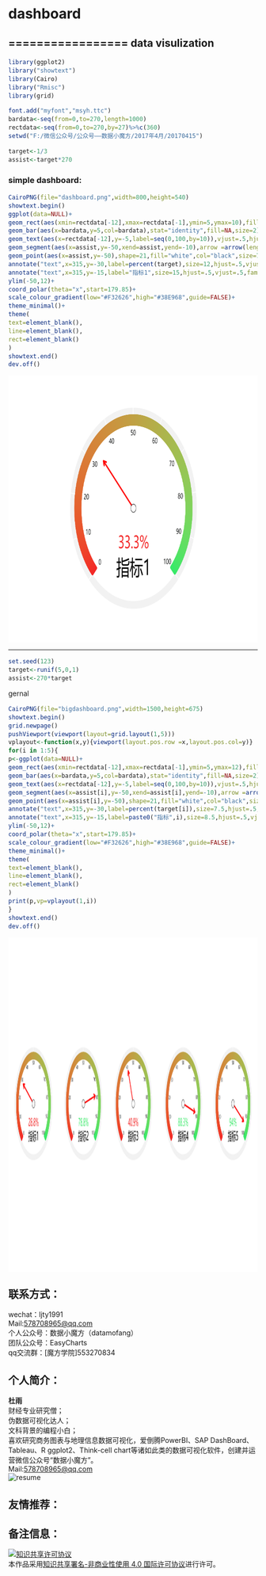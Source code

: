 # dashboard
=================
data visulization 
----------------

```r
library(ggplot2)
library("showtext")
library(Cairo)
library("Rmisc")
library(grid)
```

```r
font.add("myfont","msyh.ttc")
bardata<-seq(from=0,to=270,length=1000)
rectdata<-seq(from=0,to=270,by=27)%>%c(360)
setwd("F:/微信公众号/公众号——数据小魔方/2017年4月/20170415")
```

```r
target<-1/3
assist<-target*270
```

### simple dashboard:<br>

```r
CairoPNG(file="dashboard.png",width=800,height=540)
showtext.begin()
ggplot(data=NULL)+
geom_rect(aes(xmin=rectdata[-12],xmax=rectdata[-1],ymin=5,ymax=10),fill="#F2F2F2",col="white")+
geom_bar(aes(x=bardata,y=5,col=bardata),stat="identity",fill=NA,size=2)+
geom_text(aes(x=rectdata[-12],y=-5,label=seq(0,100,by=10)),vjust=.5,hjust=.5,size=5,family="myfont",col="#0F1110")+
geom_segment(aes(x=assist,y=-50,xend=assist,yend=-10),arrow =arrow(length=unit(0.4,"cm")),size=1.2,col="red")+
geom_point(aes(x=assist,y=-50),shape=21,fill="white",col="black",size=7)+
annotate("text",x=315,y=-30,label=percent(target),size=12,hjust=.5,vjust=.5,family="myfont",col=ifelse(target<.5,"#F32626","#38E968"),fontface="plain")+ 
annotate("text",x=315,y=-15,label="指标1",size=15,hjust=.5,vjust=.5,family="myfont")+ 
ylim(-50,12)+
coord_polar(theta="x",start=179.85)+
scale_colour_gradient(low="#F32626",high="#38E968",guide=FALSE)+
theme_minimal()+
theme(
text=element_blank(),
line=element_blank(),
rect=element_blank()
)
showtext.end()
dev.off()
```

<div  align="center">    
<img src="https://github.com/ljtyduyu/dashboard/blob/master/Image/dashboard.png" width = "800" height = "540" alt="dashboard" align=center />
</div>

------------------------------------------------------------------------------

```r
set.seed(123)
target<-runif(5,0,1)
assist<-270*target
```

gernal
```r
CairoPNG(file="bigdashboard.png",width=1500,height=675)
showtext.begin()
grid.newpage()
pushViewport(viewport(layout=grid.layout(1,5)))
vplayout<-function(x,y){viewport(layout.pos.row =x,layout.pos.col=y)}
for(i in 1:5){
p<-ggplot(data=NULL)+
geom_rect(aes(xmin=rectdata[-12],xmax=rectdata[-1],ymin=5,ymax=12),fill="#F2F2F2",col="white")+
geom_bar(aes(x=bardata,y=5,col=bardata),stat="identity",fill=NA,size=2)+
geom_text(aes(x=rectdata[-12],y=-5,label=seq(0,100,by=10)),vjust=.5,hjust=.5,size=3.5,family="myfont",col="#0F1110")+
geom_segment(aes(x=assist[i],y=-50,xend=assist[i],yend=-10),arrow =arrow(length=unit(0.4,"cm")),size=1.2,col="red")+
geom_point(aes(x=assist[i],y=-50),shape=21,fill="white",col="black",size=7)+
annotate("text",x=315,y=-30,label=percent(target[i]),size=7.5,hjust=.5,vjust=.5,family="myfont",col=ifelse(target[i]<.5,"#F32626","#38E968"),fontface="plain")+ 
annotate("text",x=315,y=-15,label=paste0("指标",i),size=8.5,hjust=.5,vjust=.5,family="myfont")+ 
ylim(-50,12)+
coord_polar(theta="x",start=179.85)+
scale_colour_gradient(low="#F32626",high="#38E968",guide=FALSE)+
theme_minimal()+
theme(
text=element_blank(),
line=element_blank(),
rect=element_blank()
)
print(p,vp=vplayout(1,i))
}
showtext.end()
dev.off()
```

<div  align="center">    
<img src="https://github.com/ljtyduyu/dashboard/blob/master/Image/bigdashboard.png" width = "1500" height = "675" alt="bigdashboard" align=center />
</div>



联系方式：
----------------------------------------------------
wechat：ljty1991  <br>
Mail:578708965@qq.com <br>
个人公众号：数据小魔方（datamofang） <br>
团队公众号：EasyCharts <br>
qq交流群：[魔方学院]553270834

个人简介：
-------------------------------------------------
**杜雨** <br>
财经专业研究僧； <br>
伪数据可视化达人； <br>
文科背景的编程小白； <br>
喜欢研究商务图表与地理信息数据可视化，爱倒腾PowerBI、SAP DashBoard、Tableau、R ggplot2、Think-cell chart等诸如此类的数据可视化软件，创建并运营微信公众号“数据小魔方”。 <br>
Mail:578708965@qq.com <br>
![resume](https://github.com/ljtyduyu/FontMap-of-China/blob/master/Image/resume.png)

友情推荐：
-------------------------------------------



备注信息：
----------------------------------------------------
<a rel="license" href="http://creativecommons.org/licenses/by-nc/4.0/"><img alt="知识共享许可协议" style="border-width:0" src="https://i.creativecommons.org/l/by-nc/4.0/88x31.png" /></a><br />本作品采用<a rel="license" href="http://creativecommons.org/licenses/by-nc/4.0/">知识共享署名-非商业性使用 4.0 国际许可协议</a>进行许可。

